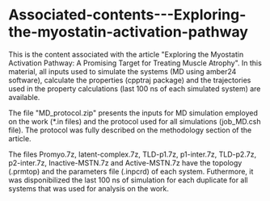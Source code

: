 # Associated-contents---Exploring-the-myostatin-activation-pathway

This is the content associated with the article "Exploring the Myostatin Activation Pathway: A Promising Target for Treating Muscle Atrophy". In this material, all inputs used to simulate the systems (MD using amber24 software), calculate the properties (cpptraj package) and the trajectories used in the property calculations (last 100 ns of each simulated system) are available.

The file "MD_protocol.zip" presents the inputs for MD simulation employed on the work (*.in files) and the protocol used for all simulations (job_MD.csh file). The protocol was fully described on the methodology section of the article.

The files Promyo.7z, latent-complex.7z, TLD-p1.7z, p1-inter.7z, TLD-p2.7z, p2-inter.7z, Inactive-MSTN.7z and Active-MSTN.7z have the topology (.prmtop) and the parameters file (.inpcrd) of each system. Futhermore, it was disponibilized the last 100 ns of simulation for each duplicate for all systems that was used for analysis on the work. 
